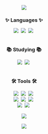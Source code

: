 <!--타이틀-->
<div align="center">
  <img src="https://capsule-render.vercel.app/api?type=waving&color=auto&height=150&section=header&text=👏안녕하세요👏%20개발%20공부하고%20있는%20문영민입니다.&fontSize=20&animation=twinkling&fontColor=000000" />
</div>

<!--내용-->
<h3 align="center">✨ Languages ✨</h3>
<div align="center">
  <img src="https://img.shields.io/badge/python-20232a.svg?style=for-the-badge&logo=python&logoColor=61DAFB" />&nbsp
  <img src="https://img.shields.io/badge/java-20232a.svg?style=for-the-badge&logo=java&logoColor=61DAFB" />&nbsp
  <img src="https://img.shields.io/badge/mysql-20232a.svg?style=for-the-badge&logo=mysql&logoColor=61DAFB" />&nbsp
</div>

<br>

<h3 align="center">📚 Studying 📚</h3>
<div align="center">
  <img src="https://img.shields.io/badge/kotlin-007ACC.svg?style=for-the-badge&logo=kotlin&logoColor=white" />&nbsp
  <img src="https://img.shields.io/badge/androidstudio-20232a.svg?style=for-the-badge&logo=androidstudio&logoColor=#3DDC84" />&nbsp
</div>

<br>

<h3 align="center">🛠 Tools 🛠</h3>
<div align="center">
  <img src="https://img.shields.io/badge/git-F05033.svg?style=for-the-badge&logo=git&logoColor=white" />&nbsp
  <img src="https://img.shields.io/badge/github-181717.svg?style=for-the-badge&logo=github&logoColor=white" />&nbsp
  <img src="https://img.shields.io/badge/Notion-F3F3F3.svg?style=for-the-badge&logo=notion&logoColor=black" />&nbsp
</div>
<div align="center">
  <img src="https://img.shields.io/badge/jupyter-20232a.svg?style=for-the-badge&logo=jupyter&logoColor=#F37626" />&nbsp
  <img src="https://img.shields.io/badge/googlecolab-20232a.svg?style=for-the-badge&logo=googlecolab&logoColor=#F9AB00" />&nbsp
  <img src="https://img.shields.io/badge/VSCode-20232a.svg?style=for-the-badge&logo=visualstudiocode&logoColor=#007ACC" />&nbsp
</div>
<div align="center">
  <img src="https://img.shields.io/badge/intellijidea-20232a.svg?style=for-the-badge&logo=intellijidea&logoColor=white" />&nbsp
  <img src="https://img.shields.io/badge/eclipseide-20232a.svg?style=for-the-badge&logo=eclipseide&logoColor=#2C2255" />&nbsp
  
</div>

<br>

<div align="center">
  <a href="https://hits.seeyoufarm.com"><img src="https://hits.seeyoufarm.com/api/count/incr/badge.svg?url=https%3A%2F%2Fgithub.com%2FMoon-ymin&count_bg=%23D8A7D4&title_bg=%23555555&icon=&icon_color=%23E7E7E7&title=hits&edge_flat=false"/></a>
</div>

<br>

<div align="center">
  <img src="http://mazassumnida.wtf/api/v2/generate_badge?boj=myminn23"/>
</div>
